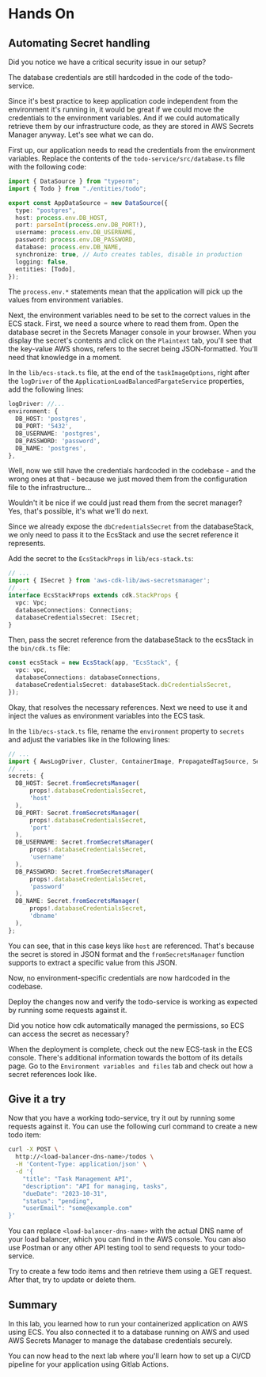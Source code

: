 # Hands On

## Automating Secret handling

Did you notice we have a critical security issue in our setup?

The database credentials are still hardcoded in the code of the todo-service.

Since it's best practice to keep application code independent from the environment it's running in, it would be great if we could move the credentials to the environment variables. And if we could automatically retrieve them by our infrastructure code, as they are stored in AWS Secrets Manager anyway. Let's see what we can do.

First up, our application needs to read the credentials from the environment variables.
Replace the contents of the `todo-service/src/database.ts` file with the following code:

```typescript
import { DataSource } from "typeorm";
import { Todo } from "./entities/todo";

export const AppDataSource = new DataSource({
  type: "postgres",
  host: process.env.DB_HOST,
  port: parseInt(process.env.DB_PORT!),
  username: process.env.DB_USERNAME,
  password: process.env.DB_PASSWORD,
  database: process.env.DB_NAME,
  synchronize: true, // Auto creates tables, disable in production
  logging: false,
  entities: [Todo],
});
```


The `process.env.*` statements mean that the application will pick up the values from environment variables.

Next, the environment variables need to be set to the correct values in the ECS stack.
First, we need a source where to read them from.
Open the database secret in the Secrets Manager console in your browser.
When you display the secret's contents and click on the `Plaintext` tab, you'll see that the key-value AWS shows, refers to the secret being JSON-formatted.
You'll need that knowledge in a moment.

In the `lib/ecs-stack.ts` file, at the end of the `taskImageOptions`, right after the `logDriver` of the `ApplicationLoadBalancedFargateService` properties, add the following lines:

```typescript
logDriver: //...
environment: {
  DB_HOST: 'postgres',
  DB_PORT: '5432',
  DB_USERNAME: 'postgres',
  DB_PASSWORD: 'password',
  DB_NAME: 'postgres',
},
```

Well, now we still have the credentials hardcoded in the codebase - and the wrong ones at that - because we just moved them from the configuration file to the infrastructure...

Wouldn't it be nice if we could just read them from the secret manager?
Yes, that's possible, it's what we'll do next.

Since we already expose the `dbCredentialsSecret` from the databaseStack, we only need to pass it to the EcsStack and use the secret reference it represents.

Add the secret to the `EcsStackProps` in `lib/ecs-stack.ts`:

```typescript
// ...
import { ISecret } from 'aws-cdk-lib/aws-secretsmanager';
// ...
interface EcsStackProps extends cdk.StackProps {
  vpc: Vpc;
  databaseConnections: Connections;
  databaseCredentialsSecret: ISecret;
}
```

Then, pass the secret reference from the databaseStack to the ecsStack in the `bin/cdk.ts` file:

```typescript
const ecsStack = new EcsStack(app, "EcsStack", {
  vpc: vpc,
  databaseConnections: databaseConnections,
  databaseCredentialsSecret: databaseStack.dbCredentialsSecret,
});
```

Okay, that resolves the necessary references. Next we need to use it and inject the values as environment variables into the ECS task.

In the `lib/ecs-stack.ts` file, rename the `environment` property to `secrets` and adjust the variables like in the following lines:

```typescript
// ...
import { AwsLogDriver, Cluster, ContainerImage, PropagatedTagSource, Secret } from "aws-cdk-lib/aws-ecs";
// ...
secrets: {
  DB_HOST: Secret.fromSecretsManager(
      props!.databaseCredentialsSecret,
      'host'
  ),
  DB_PORT: Secret.fromSecretsManager(
      props!.databaseCredentialsSecret,
      'port'
  ),
  DB_USERNAME: Secret.fromSecretsManager(
      props!.databaseCredentialsSecret,
      'username'
  ),
  DB_PASSWORD: Secret.fromSecretsManager(
      props!.databaseCredentialsSecret,
      'password'
  ),
  DB_NAME: Secret.fromSecretsManager(
      props!.databaseCredentialsSecret,
      'dbname'
  ),
};
```

You can see, that in this case keys like `host` are referenced. That's because the secret is stored in JSON format and the `fromSecretsManager` function supports to extract a specific value from this JSON.

Now, no environment-specific credentials are now hardcoded in the codebase.

Deploy the changes now and verify the todo-service is working as expected by running some requests against it.

Did you notice how cdk automatically managed the permissions, so ECS can access the secret as necessary?

When the deployment is complete, check out the new ECS-task in the ECS console.
There's additional information towards the bottom of its details page.
Go to the `Environment variables and files` tab and check out how a secret references look like.


## Give it a try

Now that you have a working todo-service, try it out by running some requests against it.
You can use the following curl command to create a new todo item:

```sh
curl -X POST \
  http://<load-balancer-dns-name>/todos \
  -H 'Content-Type: application/json' \
  -d '{
    "title": "Task Management API",
    "description": "API for managing, tasks",
    "dueDate": "2023-10-31",
    "status": "pending",
    "userEmail": "some@example.com"
}'
```

You can replace `<load-balancer-dns-name>` with the actual DNS name of your load balancer, which you can find in the AWS console.
You can also use Postman or any other API testing tool to send requests to your todo-service.

Try to create a few todo items and then retrieve them using a GET request. After that, try to update or delete them.

## Summary

In this lab, you learned how to run your containerized application on AWS using ECS.
You also connected it to a database running on AWS and used AWS Secrets Manager to manage the database credentials securely.

You can now head to the next lab where you'll learn how to set up a CI/CD pipeline for your application using Gitlab Actions.